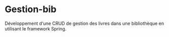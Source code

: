 # Gestion-bib
Développement d‘une CRUD de gestion des livres dans une bibliothèque en utilisant le framework Spring.
